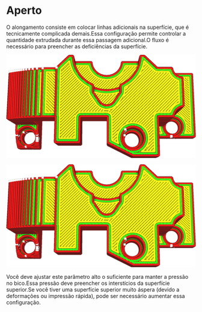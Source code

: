Aperto
====
O alongamento consiste em colocar linhas adicionais na superfície, que é tecnicamente complicada demais.Essa configuração permite controlar a quantidade extrudada durante essa passagem adicional.O fluxo é necessário para preencher as deficiências da superfície.

![10% débito](../../../articles/images/ironing_enabled_enabled.png)

![20% de fluxo](../../../articles/images/ironing_flow.png)

Você deve ajustar este parâmetro alto o suficiente para manter a pressão no bico.Essa pressão deve preencher os interstícios da superfície superior.Se você tiver uma superfície superior muito áspera (devido a deformações ou impressão rápida), pode ser necessário aumentar essa configuração.